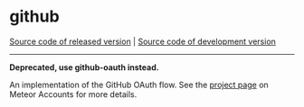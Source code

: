 # github
[Source code of released version](https://github.com/meteor/meteor/tree/master/packages/github) | [Source code of development version](https://github.com/meteor/meteor/tree/devel/packages/github)
***

**Deprecated, use github-oauth instead.**

An implementation of the GitHub OAuth flow. See the [project page](https://www.meteor.com/accounts) on Meteor Accounts for more details.
